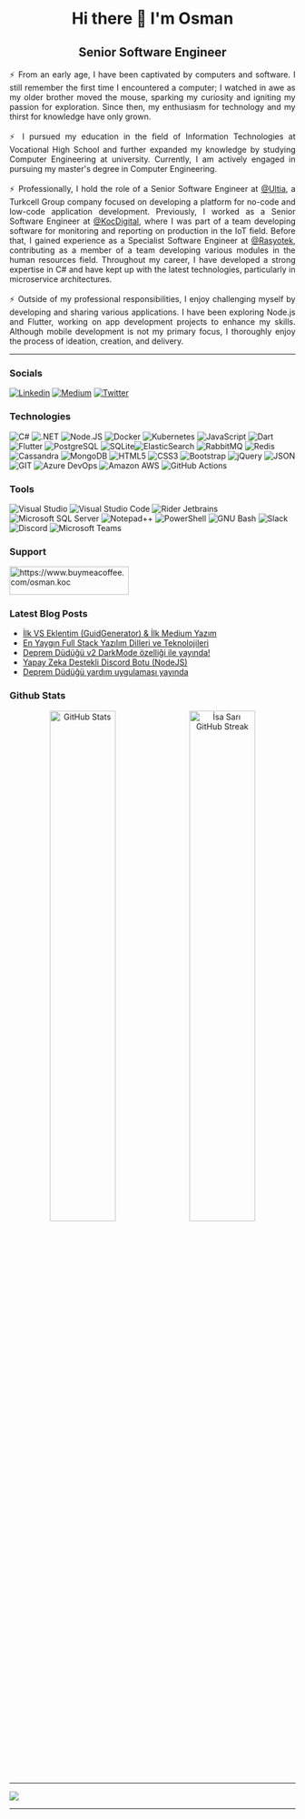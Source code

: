 <h1 align="center"> Hi there 👋 I'm Osman</h1>
<h2 align="center"> Senior Software Engineer </h2>
<p align="justify"> ⚡ From an early age, I have been captivated by computers and software. I still remember the first time I encountered a computer; I watched in awe as my older brother moved the mouse, sparking my curiosity and igniting my passion for exploration. Since then, my enthusiasm for technology and my thirst for knowledge have only grown.
 <br /><br />
 ⚡ I pursued my education in the field of Information Technologies at Vocational High School and further expanded my knowledge by studying Computer Engineering at university. Currently, I am actively engaged in pursuing my master's degree in Computer Engineering.
<br /><br />
 ⚡ Professionally, I hold the role of a Senior Software Engineer at <a href="https://www.ultia.com/en/" target="_blank">@Ultia</a>, a Turkcell Group company focused on developing a platform for no-code and low-code application development. Previously, I worked as a Senior Software Engineer at <a href="https://www.kocdigital.com/en-us/home" target="_blank">@KocDigital</a>, where I was part of a team developing software for monitoring and reporting on production in the IoT field. Before that, I gained experience as a Specialist Software Engineer at <a href="https://rasyotek.com.tr/" target="_blank">@Rasyotek</a>, contributing as a member of a team developing various modules in the human resources field. Throughout my career, I have developed a strong expertise in C# and have kept up with the latest technologies, particularly in microservice architectures.
<br /><br />
 ⚡ Outside of my professional responsibilities, I enjoy challenging myself by developing and sharing various applications. I have been exploring Node.js and Flutter, working on app development projects to enhance my skills. Although mobile development is not my primary focus, I thoroughly enjoy the process of ideation, creation, and delivery.
</p>
<hr>


<h3>Socials</h3>

 [![Linkedin](https://img.shields.io/badge/LinkedIn-0077B5?style=for-the-badge&logo=linkedin&logoColor=white)](https://linkedin.com/in/osman-koc) [![Medium](https://img.shields.io/badge/Medium-12100E?style=for-the-badge&logo=medium&logoColor=white)](https://medium.com/@osman.koc) [![Twitter](https://img.shields.io/badge/Twitter-1DA1F2?style=for-the-badge&logo=twitter&logoColor=white)](https://twitter.com/osmkoc) 


  
<h3>Technologies</h3>

![C#](https://img.shields.io/badge/C%23-239120?style=for-the-badge&logo=c-sharp&logoColor=white) ![.NET](https://img.shields.io/badge/.NET-5C2D91?style=for-the-badge&logo=.net&logoColor=white) ![Node.JS](https://img.shields.io/badge/Node.js-43853D?style=for-the-badge&logo=node.js&logoColor=white) ![Docker](https://img.shields.io/badge/docker-%230db7ed.svg?style=for-the-badge&logo=docker&logoColor=white) ![Kubernetes](https://img.shields.io/badge/kubernetes-%23326ce5.svg?style=for-the-badge&logo=kubernetes&logoColor=white) ![JavaScript](https://img.shields.io/badge/JavaScript-F7DF1E?style=for-the-badge&logo=javascript&logoColor=black) ![Dart](https://img.shields.io/badge/Dart-0175C2?style=for-the-badge&logo=dart&logoColor=white) ![Flutter](https://img.shields.io/badge/Flutter-02569B?style=for-the-badge&logo=flutter&logoColor=white) ![PostgreSQL](https://img.shields.io/badge/PostgreSQL-316192?style=for-the-badge&logo=postgresql&logoColor=white) ![SQLite](https://img.shields.io/badge/SQLite-07405E?style=for-the-badge&logo=sqlite&logoColor=white)![ElasticSearch](https://img.shields.io/badge/elastic%20search-005571?style=for-the-badge&logo=elasticsearch&logoColor=white) ![RabbitMQ](https://img.shields.io/badge/rabbitmq-%23FF6600.svg?&style=for-the-badge&logo=rabbitmq&logoColor=white) ![Redis](https://img.shields.io/badge/redis-%23DD0031.svg?&style=for-the-badge&logo=redis&logoColor=white) ![Cassandra](https://img.shields.io/badge/Cassandra-1287B1?style=for-the-badge&logo=apache%20cassandra&logoColor=white) ![MongoDB](https://img.shields.io/badge/MongoDB-4EA94B?style=for-the-badge&logo=mongodb&logoColor=white) ![HTML5](https://img.shields.io/badge/HTML5-E34F26?style=for-the-badge&logo=html5&logoColor=white) ![CSS3](https://img.shields.io/badge/CSS3-1572B6?style=for-the-badge&logo=css3&logoColor=white) ![Bootstrap](https://img.shields.io/badge/Bootstrap-563D7C?style=for-the-badge&logo=bootstrap&logoColor=white) ![jQuery](https://img.shields.io/badge/jQuery-0769AD?style=for-the-badge&logo=jquery&logoColor=white) ![JSON](https://img.shields.io/badge/json%20web%20tokens-323330?style=for-the-badge&logo=json-web-tokens&logoColor=pink) ![GIT](https://img.shields.io/badge/GIT-E44C30?style=for-the-badge&logo=git&logoColor=white) ![Azure DevOps](https://img.shields.io/badge/Azure_DevOps-0078D7?style=for-the-badge&logo=azure-devops&logoColor=white) ![Amazon AWS](https://img.shields.io/badge/Amazon_AWS-FF9900?style=for-the-badge&logo=amazonaws&logoColor=white) ![GitHub Actions](https://img.shields.io/badge/GitHub_Actions-2088FF?style=for-the-badge&logo=github-actions&logoColor=white)



<h3>Tools</h3>

![Visual Studio](https://img.shields.io/badge/Visual_Studio-5C2D91?style=for-the-badge&logo=visual%20studio&logoColor=white) ![Visual Studio Code](https://img.shields.io/badge/Visual_Studio_Code-0078D4?style=for-the-badge&logo=visual%20studio%20code&logoColor=white) ![Rider Jetbrains](https://img.shields.io/badge/Rider-000000.svg?style=for-the-badge&logo=Rider&logoColor=white&color=black&labelColor=crimson)  ![Microsoft SQL Server](https://img.shields.io/badge/Microsoft_SQL_Server-CC2927?style=for-the-badge&logo=microsoft-sql-server&logoColor=white) ![Notepad++](https://img.shields.io/badge/Notepad++-90E59A.svg?style=for-the-badge&logo=notepad%2B%2B&logoColor=black) ![PowerShell](https://img.shields.io/badge/powershell-5391FE?style=for-the-badge&logo=powershell&logoColor=white) ![GNU Bash](https://img.shields.io/badge/GNU%20Bash-4EAA25?style=for-the-badge&logo=GNU%20Bash&logoColor=white) ![Slack](https://img.shields.io/badge/Slack-4A154B?style=for-the-badge&logo=slack&logoColor=white) ![Discord](https://img.shields.io/badge/Discord-7289DA?style=for-the-badge&logo=discord&logoColor=white) ![Microsoft Teams](https://img.shields.io/badge/Microsoft_Teams-6264A7?style=for-the-badge&logo=microsoft-teams&logoColor=white)


<h3>Support</h3>
<p>
<a href="https://www.buymeacoffee.com/osman.koc"> <img align="center" src="https://cdn.buymeacoffee.com/buttons/v2/default-yellow.png" height="50" width="210" alt="https://www.buymeacoffee.com/osman.koc" /></a>
</p>

<h3>Latest Blog Posts</h3>
<p align="left">
 
<!-- BLOG-POST-LIST:START -->
- [İlk VS Eklentim &lpar;GuidGenerator&rpar; &amp; İlk Medium Yazım](https://osmkoc.com/ilk-vs-eklentim-guidgenerator-ilk-medium-yazim/)
- [En Yaygın Full Stack Yazılım Dilleri ve Teknolojileri](https://osmkoc.com/en-yaygin-full-stack-yazilim-dilleri-ve-teknolojileri/)
- [Deprem Düdüğü v2 DarkMode özelliği ile yayında!](https://osmkoc.com/deprem-dudugu-v2-dark-mode-ozelligi-ile-yayinda/)
- [Yapay Zeka Destekli Discord Botu &lpar;NodeJS&rpar;](https://osmkoc.com/yapay-zeka-destekli-discord-botu-nodejs/)
- [Deprem Düdüğü yardım uygulaması yayında](https://osmkoc.com/deprem-dudugu-yardim-uygulamasi-yayinda/)
<!-- BLOG-POST-LIST:END --> 
 
</p>


<h3>Github Stats</h3>
<div align="center">
    <img alt="GitHub Stats" width="48%" src="https://github-readme-stats.vercel.app/api?username=osman-koc&show_icons=true&theme=radical&count_private=true">
    <img alt="İsa Sarı GitHub Streak" width="48%" src="https://github-readme-streak-stats.herokuapp.com/?user=osman-koc&theme=algolia&hide_border=true">
</div>

<hr>

![](https://komarev.com/ghpvc/?username=osman-koc)

<hr>
